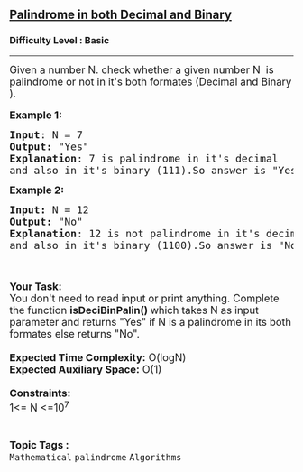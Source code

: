 <h2><a href="https://www.geeksforgeeks.org/problems/palindrome-in-both-decimal-and-binary4517/1?page=1&category=palindrome&sortBy=accuracy">Palindrome in both Decimal and Binary</a></h2><h3>Difficulty Level : Basic</h3><hr><div class="problems_problem_content__Xm_eO"><p><span style="font-size:18px">Given a number N.&nbsp;check whether a given number N&nbsp; is palindrome or not in it's both formates (Decimal and Binary ).</span><br>
<br>
<span style="font-size:18px"><strong>Example 1:</strong></span></p>

<pre><span style="font-size:18px"><strong>Input</strong>: N = 7
<strong>Output:</strong>&nbsp;"Yes"&nbsp;
<strong>Explanation</strong>: 7 is palindrome in it's decimal 
and also in it's binary (111)</span><span style="font-size:18px">.So answer is "Yes".
</span></pre>

<p><span style="font-size:18px"><strong>Example 2:</strong></span></p>

<pre><span style="font-size:18px"><strong>Input: </strong>N = 12
<strong>Output:&nbsp;</strong>"No"
<strong>Explanation</strong>: 12 is not palindrome in it's decimal
and also in it's binary (1100)</span><span style="font-size:18px">.So answer is "No". 

</span></pre>

<p><br>
<span style="font-size:18px"><strong>Your Task:&nbsp;&nbsp;</strong><br>
You don't need to read input or print anything. Complete the function <strong>isDeciBinPalin()&nbsp;</strong>which takes N&nbsp;as input parameter and returns "Yes" if N&nbsp;is a palindrome&nbsp;in its both formates else returns "No".<br>
<br>
<strong>Expected Time Complexity:</strong> O(logN</span><span style="font-size:18px">)</span><br>
<span style="font-size:18px"><strong>Expected Auxiliary Space:</strong> O(1)<br>
<br>
<strong>Constraints:</strong><br>
1&lt;= N&nbsp;&lt;=10<sup>7</sup></span></p>
</div><br><p><span style=font-size:18px><strong>Topic Tags : </strong><br><code>Mathematical</code>&nbsp;<code>palindrome</code>&nbsp;<code>Algorithms</code>&nbsp;